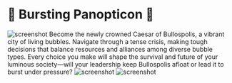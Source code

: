 # 🫧 Bursting Panopticon 🫧
![screenshot](assets/screenshots/screenshot1.png)
Become the newly crowned Caesar of Bullospolis, a vibrant city of living bubbles. Navigate through a tense crisis, making tough decisions that balance resources and alliances among diverse bubble types. Every choice you make will shape the survival and future of your luminous society—will your leadership keep Bullospolis afloat or lead it to burst under pressure?
![screenshot](assets/screenshots/screenshot2.png)
![screenshot](assets/screenshots/screenshot3.png)
